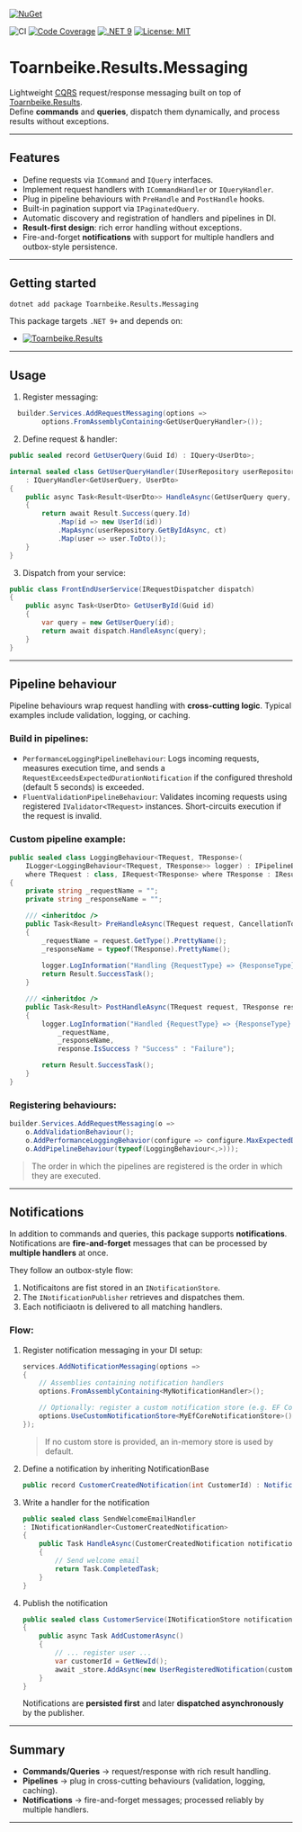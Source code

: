 [![NuGet](https://img.shields.io/nuget/v/Toarnbeike.Results.Messaging.svg)](https://www.nuget.org/packages/Toarnbeike.Toarnbeike.Results.Messaging)

![CI](https://github.com/Toarnbeike/Toarnbeike.Results/actions/workflows/build.yaml/badge.svg)
[![Code Coverage](https://toarnbeike.github.io/Toarnbeike.Results/badge_shieldsio_linecoverage_brightgreen.svg)](https://github.com/Toarnbeike/Toarnbeike.Results/blob/gh-pages/SummaryGithub.md)
[![.NET 9](https://img.shields.io/badge/.NET-9.0-blueviolet.svg)](https://dotnet.microsoft.com/)
[![License: MIT](https://img.shields.io/badge/license-MIT-blue.svg)](LICENSE)


# Toarnbeike.Results.Messaging

Lightweight [CQRS](https://en.wikipedia.org/wiki/Command_Query_Responsibility_Segregation) request/response messaging built on top of [Toarnbeike.Results](https://www.nuget.org/packages/Toarnbeike.Results).  
Define **commands** and **queries**, dispatch them dynamically, and process results without exceptions.

---

## Features

- Define requests via `ICommand` and `IQuery` interfaces.  
- Implement request handlers with `ICommandHandler` or `IQueryHandler`.  
- Plug in pipeline behaviours with `PreHandle` and `PostHandle` hooks.  
- Built-in pagination support via `IPaginatedQuery`.  
- Automatic discovery and registration of handlers and pipelines in DI.  
- **Result-first design**: rich error handling without exceptions.
- Fire-and-forget **notifications** with support for multiple handlers and outbox-style persistence.

---

## Getting started

``` bash
dotnet add package Toarnbeike.Results.Messaging
```

This package targets `.NET 9+` and depends on:
- [![Toarnbeike.Results](https://img.shields.io/badge/Toarnbeike.Results-v1.0.0-info)](https://www.nuget.org/packages/Toarnbeike.Results/1.0.0)

---

## Usage

1. Register messaging:

``` csharp
  builder.Services.AddRequestMessaging(options =>
        options.FromAssemblyContaining<GetUserQueryHandler>());
```

2. Define request & handler:

``` csharp
public sealed record GetUserQuery(Guid Id) : IQuery<UserDto>;

internal sealed class GetUserQueryHandler(IUserRepository userRepository)
    : IQueryHandler<GetUserQuery, UserDto>
{
    public async Task<Result<UserDto>> HandleAsync(GetUserQuery query, CancellationToken ct = default)
    {
        return await Result.Success(query.Id)
            .Map(id => new UserId(id))
            .MapAsync(userRepository.GetByIdAsync, ct)
            .Map(user => user.ToDto());
    }
}
```

3. Dispatch from your service:

``` csharp
public class FrontEndUserService(IRequestDispatcher dispatch)
{
    public async Task<UserDto> GetUserById(Guid id)
    {
        var query = new GetUserQuery(id);
        return await dispatch.HandleAsync(query);
    }
}
```

---

## Pipeline behaviour

Pipeline behaviours wrap request handling with **cross-cutting logic**.
Typical examples include validation, logging, or caching.

### Build in pipelines:
- `PerformanceLoggingPipelineBehaviour`: Logs incoming requests, measures execution time, and sends a `RequestExceedsExpectedDurationNotification` if the configured threshold (default 5 seconds) is exceeded.
- `FluentValidationPipelineBehaviour`: Validates incoming requests using registered `IValidator<TRequest>` instances. Short-circuits execution if the request is invalid.

### Custom pipeline example:
``` csharp
public sealed class LoggingBehaviour<TRequest, TResponse>(
    ILogger<LoggingBehaviour<TRequest, TResponse>> logger) : IPipelineBehaviour<TRequest, TResponse>
    where TRequest : class, IRequest<TResponse> where TResponse : IResult
{
    private string _requestName = "";
    private string _responseName = "";

    /// <inheritdoc />
    public Task<Result> PreHandleAsync(TRequest request, CancellationToken cancellationToken = default) 
    {
        _requestName = request.GetType().PrettyName();
        _responseName = typeof(TResponse).PrettyName();
        
        logger.LogInformation("Handling {RequestType} => {ResponseType}", _requestName, _responseName);
        return Result.SuccessTask();
    }

    /// <inheritdoc />
    public Task<Result> PostHandleAsync(TRequest request, TResponse response, CancellationToken cancellationToken = default)
    {
        logger.LogInformation("Handled {RequestType} => {ResponseType}. Result was {Result}",
            _requestName, 
            _responseName, 
            response.IsSuccess ? "Success" : "Failure");

        return Result.SuccessTask();
    }
}
```

### Registering behaviours:
``` csharp
builder.Services.AddRequestMessaging(o =>
    o.AddValidationBehaviour();
    o.AddPerformanceLoggingBehavior(configure => configure.MaxExpectedDuration = Timespan.FromSeconds(1));
    o.AddPipelineBehaviour(typeof(LoggingBehaviour<,>)));
```

> The order in which the pipelines are registered is the order in which they are executed.

---

## Notifications 

In addition to commands and queries, this package supports **notifications**.
Notifications are **fire-and-forget** messages that can be processed by **multiple handlers** at once.

They follow an outbox-style flow:
1. Notificaitons are fist stored in an `INotificationStore`.
1. The `INotificationPublisher` retrieves and dispatches them.
1. Each notificiaotn is delivered to all matching handlers.

### Flow:

1. Register notification messaging in your DI setup:
    ``` csharp
    services.AddNotificationMessaging(options =>
    {
        // Assemblies containing notification handlers
        options.FromAssemblyContaining<MyNotificationHandler>();

        // Optionally: register a custom notification store (e.g. EF Core)
        options.UseCustomNotificationStore<MyEfCoreNotificationStore>();
    });
    ```
    >If no custom store is provided, an in-memory store is used by default.

1. Define a notification by inheriting NotificationBase
    ``` csharp
    public record CustomerCreatedNotification(int CustomerId) : NotificationBase("Sender");
    ```

1. Write a handler for the notification
    ``` csharp
    public sealed class SendWelcomeEmailHandler 
    : INotificationHandler<CustomerCreatedNotification>
    {
        public Task HandleAsync(CustomerCreatedNotification notification, CancellationToken cancellationToken)
        {
            // Send welcome email
            return Task.CompletedTask;
        }
    }
    ```

1. Publish the notification
    ``` csharp
    public sealed class CustomerService(INotificationStore notificationStore)
    {
        public async Task AddCustomerAsync()
        {
            // ... register user ...
            var customerId = GetNewId();
            await _store.AddAsync(new UserRegisteredNotification(customerId));
        }
    }
    ```
   Notifications are **persisted first** and later **dispatched asynchronously** by the publisher.

---

## Summary

- **Commands/Queries** -> request/response with rich result handling.
- **Pipelines** -> plug in cross-cutting behaviours (validation, logging, caching).
- **Notifications** -> fire-and-forget messages; processed reliably by multiple handlers.

---